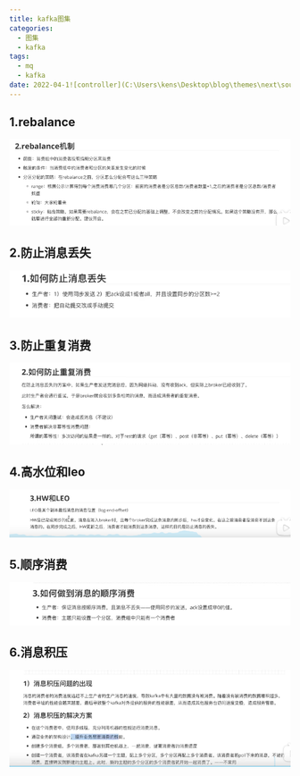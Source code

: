 ```yaml
---
title: kafka图集
categories:
  - 图集
  - kafka
tags:
  - mq
  - kafka
date: 2022-04-1![controller](C:\Users\kens\Desktop\blog\themes\next\source\images\kafka\controller.png)6 02:35:34
---
```


## 1.rebalance

<img src="\images\kafka\rebalance.png"  />
<!-- more -->

## 2.防止消息丢失

<img src="\images\kafka\防止消息丢失.png"  />

## 3.防止重复消费

<img src="\images\kafka\防止重复消费.png"  />

## 4.高水位和leo

<img src="\images\kafka\高水位和leo.png"  />

## 5.顺序消费

<img src="\images\kafka\顺序消费.png"  />

## 6.消息积压

<img src="\images\kafka\消息积压.png"  />
